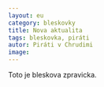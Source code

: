 ```yaml
---
layout: eu
category: bleskovky
title: Nova aktualita
tags: bleskovka, piráti
autor: Piráti v Chrudimi
image: 
---
```


Toto je bleskova zpravicka.

